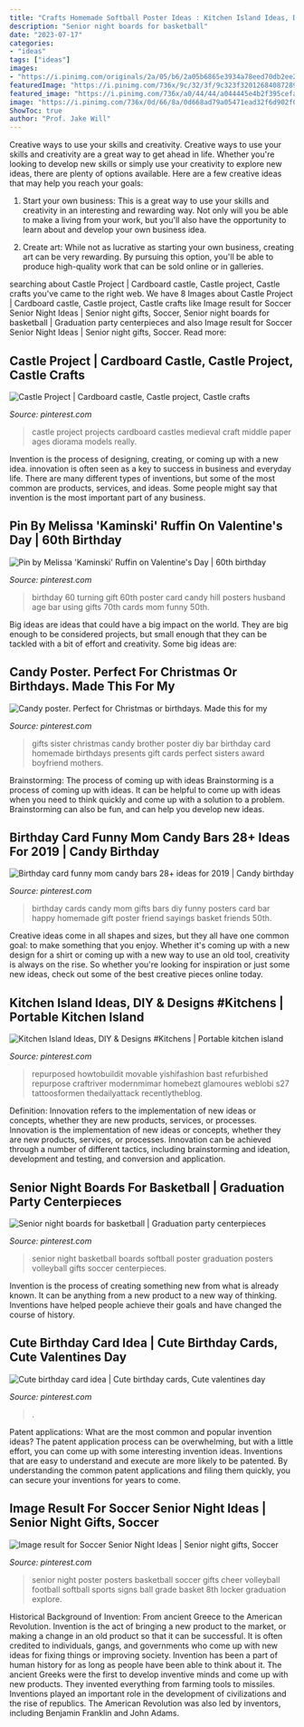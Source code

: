 ```yaml
---
title: "Crafts Homemade Softball Poster Ideas : Kitchen Island Ideas, Diy &amp; Designs #kitchens"
description: "Senior night boards for basketball"
date: "2023-07-17"
categories:
- "ideas"
tags: ["ideas"]
images:
- "https://i.pinimg.com/originals/2a/05/b6/2a05b6865e3934a78eed70db2ee2f04b.jpg"
featuredImage: "https://i.pinimg.com/736x/9c/32/3f/9c323f32012684087289add4ddccb896--school-projects-art-projects.jpg"
featured_image: "https://i.pinimg.com/736x/a0/44/44/a044445e4b2f395cefa0317260b3bde4--sister-birthday-birthday-gifts.jpg"
image: "https://i.pinimg.com/736x/0d/66/8a/0d668ad79a05471ead32f6d902f0cb33.jpg"
ShowToc: true
author: "Prof. Jake Will"
---
```



Creative ways to use your skills and creativity.
Creative ways to use your skills and creativity are a great way to get ahead in life. Whether you're looking to develop new skills or simply use your creativity to explore new ideas, there are plenty of options available. Here are a few creative ideas that may help you reach your goals:
1. Start your own business: This is a great way to use your skills and creativity in an interesting and rewarding way. Not only will you be able to make a living from your work, but you'll also have the opportunity to learn about and develop your own business idea.

2. Create art: While not as lucrative as starting your own business, creating art can be very rewarding. By pursuing this option, you'll be able to produce high-quality work that can be sold online or in galleries.


	

		
searching about Castle Project | Cardboard castle, Castle project, Castle crafts you've came to the right web. We have 8 Images about Castle Project | Cardboard castle, Castle project, Castle crafts like Image result for Soccer Senior Night Ideas | Senior night gifts, Soccer, Senior night boards for basketball | Graduation party centerpieces and also Image result for Soccer Senior Night Ideas | Senior night gifts, Soccer. Read more:
		
    
## Castle Project | Cardboard Castle, Castle Project, Castle Crafts

<img loading=lazy src="https://i.pinimg.com/736x/9c/32/3f/9c323f32012684087289add4ddccb896--school-projects-art-projects.jpg" onerror="this.onerror=null;this.src='https://tse3.mm.bing.net/th?id=OIP.jt6Rw8wst-Li7mQUrm6M8wHaFj&amp;pid=15.1';" alt="Castle Project | Cardboard castle, Castle project, Castle crafts">

_Source: pinterest.com_

>castle project projects cardboard castles medieval craft middle paper ages diorama models really. 

	

Invention is the process of designing, creating, or coming up with a new idea. innovation is often seen as a key to success in business and everyday life. There are many different types of inventions, but some of the most common are products, services, and ideas. Some people might say that invention is the most important part of any business.

    
## Pin By Melissa &#039;Kaminski&#039; Ruffin On Valentine&#039;s Day | 60th Birthday

<img loading=lazy src="https://i.pinimg.com/736x/0d/66/8a/0d668ad79a05471ead32f6d902f0cb33.jpg" onerror="this.onerror=null;this.src='https://tse2.mm.bing.net/th?id=OIP.9xvgZOitSv9JEo4G_fzQmAHaJ4&amp;pid=15.1';" alt="Pin by Melissa &#039;Kaminski&#039; Ruffin on Valentine&#039;s Day | 60th birthday">

_Source: pinterest.com_

>birthday 60 turning gift 60th poster card candy hill posters husband age bar using gifts 70th cards mom funny 50th. 

	

Big ideas are ideas that could have a big impact on the world. They are big enough to be considered projects, but small enough that they can be tackled with a bit of effort and creativity. Some big ideas are: 

    
## Candy Poster. Perfect For Christmas Or Birthdays. Made This For My

<img loading=lazy src="https://i.pinimg.com/736x/a0/44/44/a044445e4b2f395cefa0317260b3bde4--sister-birthday-birthday-gifts.jpg" onerror="this.onerror=null;this.src='https://tse3.mm.bing.net/th?id=OIP.3W-7yrguHqxhIlgKyIiE5wHaJ3&amp;pid=15.1';" alt="Candy poster. Perfect for Christmas or birthdays. Made this for my">

_Source: pinterest.com_

>gifts sister christmas candy brother poster diy bar birthday card homemade birthdays presents gift cards perfect sisters award boyfriend mothers. 

	

Brainstorming: The process of coming up with ideas
Brainstorming is a process of coming up with ideas. It can be helpful to come up with ideas when you need to think quickly and come up with a solution to a problem. Brainstorming can also be fun, and can help you develop new ideas.

    
## Birthday Card Funny Mom Candy Bars 28+ Ideas For 2019 | Candy Birthday

<img loading=lazy src="https://i.pinimg.com/originals/26/16/73/2616731d23e1c99a73a02b197d936fe9.jpg" onerror="this.onerror=null;this.src='https://tse2.mm.bing.net/th?id=OIP.8H2Y9MyYKqmkCXQJ0nuRVwAAAA&amp;pid=15.1';" alt="Birthday card funny mom candy bars 28+ ideas for 2019 | Candy birthday">

_Source: pinterest.com_

>birthday cards candy mom gifts bars diy funny posters card bar happy homemade gift poster friend sayings basket friends 50th. 

	

Creative ideas come in all shapes and sizes, but they all have one common goal: to make something that you enjoy. Whether it's coming up with a new design for a shirt or coming up with a new way to use an old tool, creativity is always on the rise. So whether you're looking for inspiration or just some new ideas, check out some of the best creative pieces online today.

    
## Kitchen Island Ideas, DIY &amp; Designs #Kitchens | Portable Kitchen Island

<img loading=lazy src="https://i.pinimg.com/originals/61/6d/3b/616d3b6e5a4f7230fdd9a4edb42fc3e4.jpg" onerror="this.onerror=null;this.src='https://tse2.mm.bing.net/th?id=OIP.ynXlMOp6NpQeJHIusFySDwHaJ4&amp;pid=15.1';" alt="Kitchen Island Ideas, DIY &amp; Designs #Kitchens | Portable kitchen island">

_Source: pinterest.com_

>repurposed howtobuildit movable yishifashion bast refurbished repurpose craftriver modernmimar homebezt glamoures weblobi s27 tattoosformen thedailyattack recentlytheblog. 

	

Definition: Innovation refers to the implementation of new ideas or concepts, whether they are new products, services, or processes.
Innovation is the implementation of new ideas or concepts, whether they are new products, services, or processes. Innovation can be achieved through a number of different tactics, including brainstorming and ideation, development and testing, and conversion and application.

    
## Senior Night Boards For Basketball | Graduation Party Centerpieces

<img loading=lazy src="https://i.pinimg.com/originals/2a/05/b6/2a05b6865e3934a78eed70db2ee2f04b.jpg" onerror="this.onerror=null;this.src='https://tse2.mm.bing.net/th?id=OIP.Tz8c9aiW61zCV0X14_w-7wHaKo&amp;pid=15.1';" alt="Senior night boards for basketball | Graduation party centerpieces">

_Source: pinterest.com_

>senior night basketball boards softball poster graduation posters volleyball gifts soccer centerpieces. 

	

Invention is the process of creating something new from what is already known. It can be anything from a new product to a new way of thinking. Inventions have helped people achieve their goals and have changed the course of history.

    
## Cute Birthday Card Idea | Cute Birthday Cards, Cute Valentines Day

<img loading=lazy src="https://i.pinimg.com/736x/c6/c4/66/c6c466de530d40b3555fe9308de2e194--cute-birthday-cards-birthday-ideas.jpg" onerror="this.onerror=null;this.src='https://tse4.mm.bing.net/th?id=OIP.Gr5ozRMFxuym-zfYN9hQxAHaKr&amp;pid=15.1';" alt="Cute birthday card idea | Cute birthday cards, Cute valentines day">

_Source: pinterest.com_

>. 

	

Patent applications: What are the most common and popular invention ideas?
The patent application process can be overwhelming, but with a little effort, you can come up with some interesting invention ideas. Inventions that are easy to understand and execute are more likely to be patented. By understanding the common patent applications and filing them quickly, you can secure your inventions for years to come.

    
## Image Result For Soccer Senior Night Ideas | Senior Night Gifts, Soccer

<img loading=lazy src="https://i.pinimg.com/736x/b5/e8/a7/b5e8a75d44d17547ff08c2ad9d506033.jpg" onerror="this.onerror=null;this.src='https://tse2.mm.bing.net/th?id=OIP.V7W5SrX_JsxGVc5AYldNBgAAAA&amp;pid=15.1';" alt="Image result for Soccer Senior Night Ideas | Senior night gifts, Soccer">

_Source: pinterest.com_

>senior night poster posters basketball soccer gifts cheer volleyball football softball sports signs ball grade basket 8th locker graduation explore. 

	

Historical Background of Invention: From ancient Greece to the American Revolution.
Invention is the act of bringing a new product to the market, or making a change in an old product so that it can be successful. It is often credited to individuals, gangs, and governments who come up with new ideas for fixing things or improving society. Invention has been a part of human history for as long as people have been able to think about it. The ancient Greeks were the first to develop inventive minds and come up with new products. They invented everything from farming tools to missiles. Inventions played an important role in the development of civilizations and the rise of republics. The American Revolution was also led by inventors, including Benjamin Franklin and John Adams.

